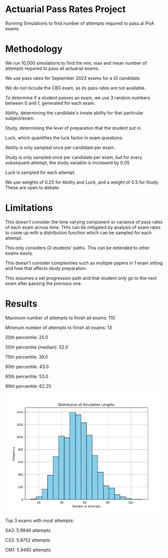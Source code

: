 # Actuarial Pass Rates Project
Running Simulations to find number of attempts required to pass al IFoA exams

# Methodology
We run 10,000 simulations to find the min, max and mean number of attempts required to pass all actuarial exams.

We use pass rates for September 2023 exams for a GI candidate.

We do not include the CB3 exam, as its pass rates are not available.

To determine if a student passes an exam, we use 3 random numbers between 0 and 1, generated for each exam.

  Ability, determining the candidate's innate ability for that particular subject/exam.

  Study, determining the level of preparation that the student put in.

  Luck, which quantifies the luck factor in exam questions.

Ability is only sampled once per candidate per exam.

Study is only sampled once per candidate per exam, but for every subsequent attempt, the study variable is increased by 0.05

Luck is sampled for each attempt.

We use weights of 0.25 for Ability and Luck, and a weight of 0.5 for Study. These are open to debate.

# Limitations

This doesn't consider the time varying component or variance of pass rates of each exam across time. THis can be mitigated by analysis of exam rates to come up with a distribution function which can be sampled for each attempt.

This only considers GI students' paths. This can be extended to other exams easily.

This doesn't consider complexities such as multiple papers in 1 exam sitting and how that affects study preparation.

This assumes a set progression path and that student only go to the next exam after passing the previous one.

# Results



Maximum number of attempts to finish all exams: 110

Minimum number of attempts to finish all exams: 13

25th percentile: 25.0

50th percentile (median): 32.0

75th percentile: 39.0

90th percentile: 43.0

95th percentile: 53.0

99th percentile: 62.25

![Distribution of Total Attempts](https://github.com/Gandalf-the-Blue/actuarial_pass_rates/blob/main/simulation_lengths_distribution.png)

Top 3 exams with most attempts:

SA3: 5.9846 attempts

CS2: 5.9752 attempts

CM1: 5.9485 attempts


